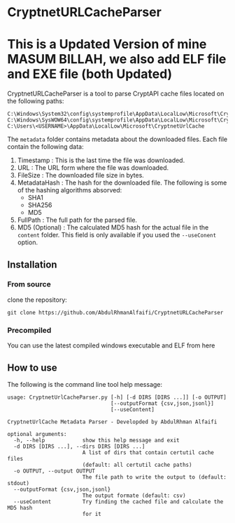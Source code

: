 # CryptnetURLCacheParser

# This is a Updated Version of mine MASUM BILLAH, we also add ELF file and EXE file (both Updated)

CryptnetURLCacheParser is a tool to parse CryptAPI cache files located on the following paths:

```
C:\Windows\System32\config\systemprofile\AppData\LocalLow\Microsoft\CryptnetUrlCache
C:\Windows\SysWOW64\config\systemprofile\AppData\LocalLow\Microsoft\CryptnetUrlCache
C:\Users\<USERNAME>\AppData\LocalLow\Microsoft\CryptnetUrlCache
```

The `metadata` folder contains metadata about the downloaded files. Each file contain the following data:

1. Timestamp : This is the last time the file was downloaded.
2. URL : The URL form where the file was downloaded.
3. FileSize : The downloaded file size in bytes.
4. MetadataHash : The hash for the downloaded file.  The following is some of the hashing algorithms absorved:
   * SHA1
   * SHA256
   * MD5
5. FullPath : The full path for the parsed file.
6. MD5 (Optional) : The calculated MD5 hash for the actual file in the `content` folder. This field is only available if you used the `--useConent` option.

## Installation

### From source

clone the repository:

```
git clone https://github.com/AbdulRhmanAlfaifi/CryptnetURLCacheParser
```

### Precompiled

You can use the latest compiled windows executable and ELF from here

## How to use

The following is the command line tool help message:

```
usage: CryptnetUrlCacheParser.py [-h] [-d DIRS [DIRS ...]] [-o OUTPUT]
                                 [--outputFormat {csv,json,jsonl}]
                                 [--useContent]

CryptnetUrlCache Metadata Parser - Developded by AbdulRhman Alfaifi

optional arguments:
  -h, --help            show this help message and exit
  -d DIRS [DIRS ...], --dirs DIRS [DIRS ...]
                        A list of dirs that contain certutil cache files
                        (default: all certutil cache paths)
  -o OUTPUT, --output OUTPUT
                        The file path to write the output to (default: stdout)
  --outputFormat {csv,json,jsonl}
                        The output formate (default: csv)
  --useContent          Try finding the cached file and calculate the MD5 hash
                        for it
```

